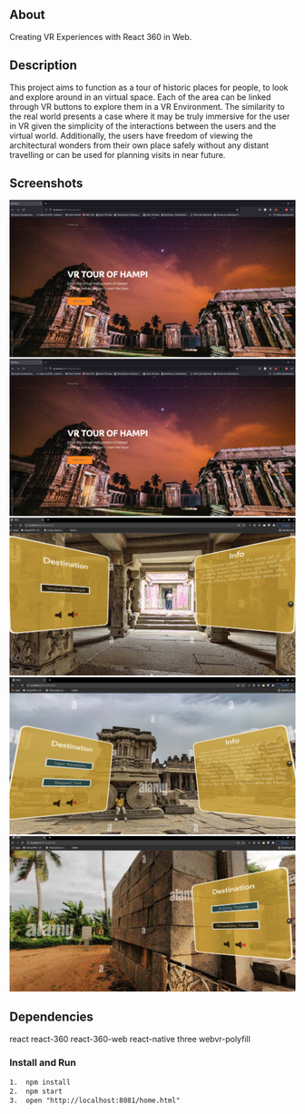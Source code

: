 ## About
Creating VR Experiences with React 360 in Web.

## Description
This project aims to function as a tour of historic places for people, to look and
explore around in an virtual space. Each of the area can be linked through VR buttons to explore
them in a VR Environment. The similarity to the real world presents a case where it may be truly
immersive for the user in VR given the simplicity of the interactions between the users and the virtual
world. Additionally, the users have freedom of viewing the architectural wonders from their own
place safely without any distant travelling or can be used for planning visits in near future.

## Screenshots
![Home Page](screenshots/0.png)
![VR Screenshot 1](screenshots/0.png)
![VR Screenshot 2](screenshots/1.png)
![VR Screenshot 3](screenshots/2.png)
![VR Screenshot 4](screenshots/3.png)

## Dependencies
react
react-360
react-360-web
react-native
three
webvr-polyfill

### Install and Run
```
1.  npm install
2.  npm start
3.  open "http://localhost:8081/home.html"
```
